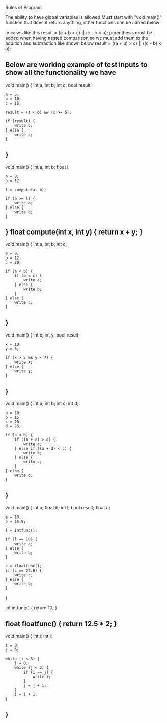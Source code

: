 Rules of Program

The ability to have global variables is allowed
Must start with "void main()" function that doesnt return anything, other functions can be added below


In cases like this 
result = (a + b > c) || (c - b < a);
parenthesis must be added when having nested comparison so we must add them to the addition and subtraction like shown below
result = ((a + b) > c) || ((c - b) < a);

Below are working example of test inputs to show all the functionality we have
---------------
void main() {
    int a;
    int b;
    int c;
    bool result;

    a = 5;
    b = 10;
    c = 15;

    result = (a < b) && (c >= b);

    if (result) {
        write b;
    } else {
        write c;
    }
}
-----------------
void main() {
    int a;
    int b;
    float l;

    a = 8;
    b = 12;

    l = compute(a, b);

    if (a >= l) {
        write a;
    } else {
        write b;
    }
}
float compute(int x, int y) {
    return x + y;
}
----------------
void main() {
    int a;
    int b;
    int c;

    a = 8;
    b = 12;
    c = 20;

    if (a < b) {
        if (b < c) {
            write a;
        } else {
            write b;
        }
    } else {
        write c;
    }
}
----------------
void main() {
    int x;
    int y;
    bool result;

    x = 10;
    y = 5;

    if (x > 5 && y < 7) {
        write x;
    } else {
        write y;
    }
}
----------------
void main() {
    int a;
    int b;
    int c;
    int d;

    a = 10;
    b = 15;
    c = 20;
    d = 25;

    if (a < b) {
        if ((b + c) > d) {
            write a;
        } else if ((a + d) < c) {
            write b;
        } else {
            write c;
        }
    } else {
        write d;
    }
}
---------------
void main() {
    int a;
    float b;
    int l;
    bool result;
    float c;

    a = 10;
    b = 15.5;

    l = intfunc();

    if (l == 10) {
        write a;
    } else {
        write b;
    }

    c = floatfunc();
    if (c == 25.0) {
        write c;
    } else {
        write b;
    }
}

int intfunc() {
    return 10;
}

float floatfunc() {
    return 12.5 * 2;
}
-----------------
void main() {
    int i;
    int j;

    i = 0;
    j = 0;

    while (i < 3) {
        j = 0;
        while (j < 2) {
            if (i == j) {
                write i;
            }
            j = j + 1;
        }
        i = i + 1;
    }
}
--------------------

